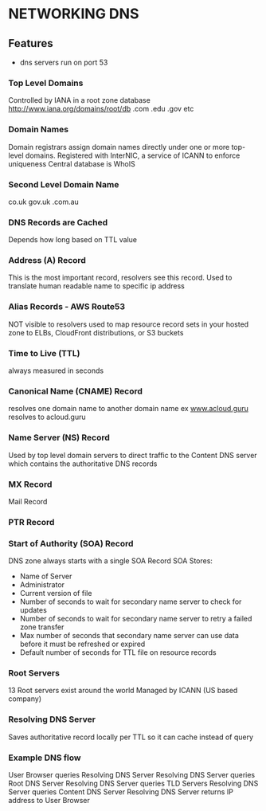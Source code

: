 # NETWORKING DNS

## Features

- dns servers run on port 53

### Top Level Domains
Controlled by IANA in a root zone database http://www.iana.org/domains/root/db
.com
.edu
.gov
etc

### Domain Names
Domain registrars assign domain names directly under one or more top-level
domains. Registered with InterNIC, a service of ICANN to enforce uniqueness
Central database is WhoIS

### Second Level Domain Name
co.uk
gov.uk
.com.au

### DNS Records are Cached
Depends how long based on TTL value

### Address (A) Record
This is the most important record, resolvers see this record. Used to translate
human readable name to specific ip address

### Alias Records - AWS Route53
NOT visible to resolvers
used to map resource record sets in your hosted zone to ELBs, CloudFront
distributions, or S3 buckets

### Time to Live (TTL)
always measured in seconds

### Canonical Name (CNAME) Record
resolves one domain name to another domain name
ex www.acloud.guru resolves to acloud.guru

### Name Server (NS) Record
Used by top level domain servers to direct traffic to the Content DNS server
which contains the authoritative DNS records

### MX Record
Mail Record

### PTR Record

### Start of Authority (SOA) Record
DNS zone always starts with a single SOA Record
SOA Stores:
- Name of Server
- Administrator
- Current version of file
- Number of seconds to wait for secondary name server to check for updates
- Number of seconds to wait for secondary name server to retry a failed zone
  transfer
- Max number of seconds that secondary name server can use data before it must
  be refreshed or expired
- Default number of seconds for TTL file on resource records

### Root Servers
13 Root servers exist around the world
Managed by ICANN (US based company)

### Resolving DNS Server
Saves authoritative record locally per TTL so it can cache instead of query

### Example DNS flow
User Browser queries Resolving DNS Server
Resolving DNS Server queries Root DNS Server
Resolving DNS Server queries TLD Servers
Resolving DNS Server queries Content DNS Server
Resolving DNS Server returns IP address to User Browser
